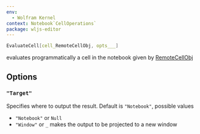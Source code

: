 ```yaml
---
env:
  - Wolfram Kernel
context: Notebook`CellOperations`
package: wljs-editor
---
```

```mathematica
EvaluateCell[cell_RemoteCellObj, opts___]
```

evaluates programmatically a cell in the notebook given by [RemoteCellObj](frontend/Reference/Cells%20and%20Notebook/RemoteCellObj.md)

## Options
### `"Target"`
Specifies where to output the result. Default is `"Notebook"`, possible values
- `"Notebook"` or `Null`
- `"Window"` or `_` makes the output to be projected to a new window
